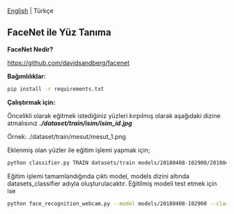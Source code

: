 [English](./README.en-US.md) | Türkçe

**FaceNet ile Yüz Tanıma** 
-----------------------------------------------


**FaceNet Nedir?**

https://github.com/davidsandberg/facenet



**Bağımlılıklar:**


```bash
pip install -r requirements.txt
```


**Çalıştırmak için:**

Öncelikli olarak eğitmek istediğiniz yüzleri kırpılmış olarak aşağıdaki dizine atmalısınız
***./dataset/train/isim/isim_id.jpg***

Örnek: ./dataset/train/mesut/mesut_1.png 

Eklenmiş olan yüzler ile eğitim işlemi yapmak için;

```bash
python classifier.py TRAIN datasets/train models/20180408-102900/20180408-102900.pb models/datasets_classifier.pkl --batch_size 1000
```

Eğitim işlemi tamamlandığında çıktı model, models dizini altında datasets_classifier adıyla oluşturulacaktır. Eğitilmiş modeli test etmek için ise 

```bash
python face_recognition_webcam.py --model models/20180408-102900 --classifier models/datasets_classifier.pkl
```